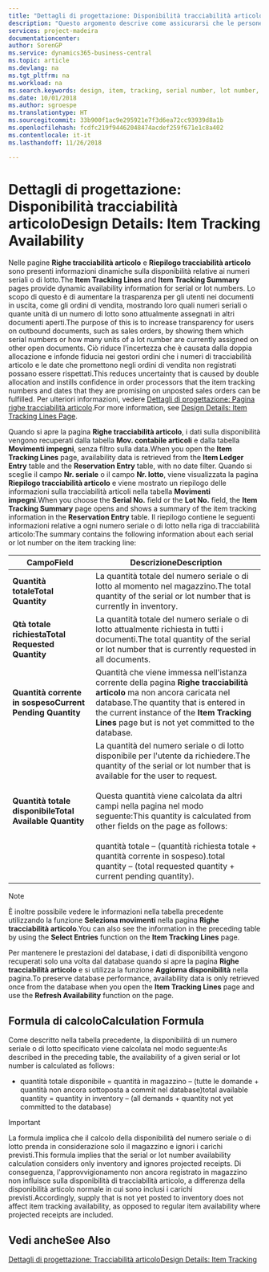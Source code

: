 ```yaml
---
title: "Dettagli di progettazione: Disponibilità tracciabilità articolo | Microsoft Docs"
description: "Questo argomento descrive come assicurarsi che le persone che elaborano ordini possono basarsi sulla disponibilità dei numeri seriali o di lotto."
services: project-madeira
documentationcenter: 
author: SorenGP
ms.service: dynamics365-business-central
ms.topic: article
ms.devlang: na
ms.tgt_pltfrm: na
ms.workload: na
ms.search.keywords: design, item, tracking, serial number, lot number, outbound documents
ms.date: 10/01/2018
ms.author: sgroespe
ms.translationtype: HT
ms.sourcegitcommit: 33b900f1ac9e295921e7f3d6ea72cc93939d8a1b
ms.openlocfilehash: fcdfc219f94462048474acdef259f671e1c8a402
ms.contentlocale: it-it
ms.lasthandoff: 11/26/2018

---
```

# <a name="design-details-item-tracking-availability"></a><span data-ttu-id="74f06-103">Dettagli di progettazione: Disponibilità tracciabilità articolo</span><span class="sxs-lookup"><span data-stu-id="74f06-103">Design Details: Item Tracking Availability</span></span>
<span data-ttu-id="74f06-104">Nelle pagine **Righe tracciabilità articolo** e **Riepilogo tracciabilità articolo** sono presenti informazioni dinamiche sulla disponibilità relative ai numeri seriali o di lotto.</span><span class="sxs-lookup"><span data-stu-id="74f06-104">The **Item Tracking Lines** and **Item Tracking Summary** pages provide dynamic availability information for serial or lot numbers.</span></span> <span data-ttu-id="74f06-105">Lo scopo di questo è di aumentare la trasparenza per gli utenti nei documenti in uscita, come gli ordini di vendita, mostrando loro quali numeri seriali o quante unità di un numero di lotto sono attualmente assegnati in altri documenti aperti.</span><span class="sxs-lookup"><span data-stu-id="74f06-105">The purpose of this is to increase transparency for users on outbound documents, such as sales orders, by showing them which serial numbers or how many units of a lot number are currently assigned on other open documents.</span></span> <span data-ttu-id="74f06-106">Ciò riduce l'incertezza che è causata dalla doppia allocazione e infonde fiducia nei gestori ordini che i numeri di tracciabilità articolo e le date che promettono negli ordini di vendita non registrati possano essere rispettati.</span><span class="sxs-lookup"><span data-stu-id="74f06-106">This reduces uncertainty that is caused by double allocation and instills confidence in order processors that the item tracking numbers and dates that they are promising on unposted sales orders can be fulfilled.</span></span> <span data-ttu-id="74f06-107">Per ulteriori informazioni, vedere [Dettagli di progettazione: Pagina righe tracciabilità articolo](design-details-item-tracking-lines-window.md).</span><span class="sxs-lookup"><span data-stu-id="74f06-107">For more information, see [Design Details: Item Tracking Lines Page](design-details-item-tracking-lines-window.md).</span></span>  

<span data-ttu-id="74f06-108">Quando si apre la pagina **Righe tracciabilità articolo**, i dati sulla disponibilità vengono recuperati dalla tabella **Mov. contabile articoli** e dalla tabella **Movimenti impegni**, senza filtro sulla data.</span><span class="sxs-lookup"><span data-stu-id="74f06-108">When you open the **Item Tracking Lines** page, availability data is retrieved from the **Item Ledger Entry** table and the **Reservation Entry** table, with no date filter.</span></span> <span data-ttu-id="74f06-109">Quando si sceglie il campo **Nr. seriale** o il campo **Nr. lotto**, viene visualizzata la pagina **Riepilogo tracciabilità articolo** e viene mostrato un riepilogo delle informazioni sulla tracciabilità articoli nella tabella **Movimenti impegni**.</span><span class="sxs-lookup"><span data-stu-id="74f06-109">When you choose the **Serial No.** field or the **Lot No.** field, the **Item Tracking Summary** page opens and shows a summary of the item tracking information in the **Reservation Entry** table.</span></span> <span data-ttu-id="74f06-110">Il riepilogo contiene le seguenti informazioni relative a ogni numero seriale o di lotto nella riga di tracciabilità articolo:</span><span class="sxs-lookup"><span data-stu-id="74f06-110">The summary contains the following information about each serial or lot number on the item tracking line:</span></span>  

|<span data-ttu-id="74f06-111">Campo</span><span class="sxs-lookup"><span data-stu-id="74f06-111">Field</span></span>|<span data-ttu-id="74f06-112">Descrizione</span><span class="sxs-lookup"><span data-stu-id="74f06-112">Description</span></span>|  
|---------------------------------|---------------------------------------|  
|<span data-ttu-id="74f06-113">**Quantità totale**</span><span class="sxs-lookup"><span data-stu-id="74f06-113">**Total Quantity**</span></span>|<span data-ttu-id="74f06-114">La quantità totale del numero seriale o di lotto al momento nel magazzino.</span><span class="sxs-lookup"><span data-stu-id="74f06-114">The total quantity of the serial or lot number that is currently in inventory.</span></span>|  
|<span data-ttu-id="74f06-115">**Qtà totale richiesta**</span><span class="sxs-lookup"><span data-stu-id="74f06-115">**Total Requested Quantity**</span></span>|<span data-ttu-id="74f06-116">La quantità totale del numero seriale o di lotto attualmente richiesta in tutti i documenti.</span><span class="sxs-lookup"><span data-stu-id="74f06-116">The total quantity of the serial or lot number that is currently requested in all documents.</span></span>|  
|<span data-ttu-id="74f06-117">**Quantità corrente in sospeso**</span><span class="sxs-lookup"><span data-stu-id="74f06-117">**Current Pending Quantity**</span></span>|<span data-ttu-id="74f06-118">Quantità che viene immessa nell'istanza corrente della pagina **Righe tracciabilità articolo** ma non ancora caricata nel database.</span><span class="sxs-lookup"><span data-stu-id="74f06-118">The quantity that is entered in the current instance of the **Item Tracking Lines** page but is not yet committed to the database.</span></span>|  
|<span data-ttu-id="74f06-119">**Quantità totale disponibile**</span><span class="sxs-lookup"><span data-stu-id="74f06-119">**Total Available Quantity**</span></span>|<span data-ttu-id="74f06-120">La quantità del numero seriale o di lotto disponibile per l'utente da richiedere.</span><span class="sxs-lookup"><span data-stu-id="74f06-120">The quantity of the serial or lot number that is available for the user to request.</span></span><br /><br /> <span data-ttu-id="74f06-121">Questa quantità viene calcolata da altri campi nella pagina nel modo seguente:</span><span class="sxs-lookup"><span data-stu-id="74f06-121">This quantity is calculated from other fields on the page as follows:</span></span><br /><br /> <span data-ttu-id="74f06-122">quantità totale – (quantità richiesta totale + quantità corrente in sospeso).</span><span class="sxs-lookup"><span data-stu-id="74f06-122">total quantity – (total requested quantity + current pending quantity).</span></span>|  

> [!NOTE]  
>  <span data-ttu-id="74f06-123">È inoltre possibile vedere le informazioni nella tabella precedente utilizzando la funzione **Seleziona movimenti** nella pagina **Righe tracciabilità articolo**.</span><span class="sxs-lookup"><span data-stu-id="74f06-123">You can also see the information in the preceding table by using the **Select Entries** function on the **Item Tracking Lines** page.</span></span>  

<span data-ttu-id="74f06-124">Per mantenere le prestazioni del database, i dati di disponibilità vengono recuperati solo una volta dal database quando si apre la pagina **Righe tracciabilità articolo** e si utilizza la funzione **Aggiorna disponibilità** nella pagina.</span><span class="sxs-lookup"><span data-stu-id="74f06-124">To preserve database performance, availability data is only retrieved once from the database when you open the **Item Tracking Lines** page and use the **Refresh Availability** function on the page.</span></span>  

## <a name="calculation-formula"></a><span data-ttu-id="74f06-125">Formula di calcolo</span><span class="sxs-lookup"><span data-stu-id="74f06-125">Calculation Formula</span></span>  
<span data-ttu-id="74f06-126">Come descritto nella tabella precedente, la disponibilità di un numero seriale o di lotto specificato viene calcolata nel modo seguente:</span><span class="sxs-lookup"><span data-stu-id="74f06-126">As described in the preceding table, the availability of a given serial or lot number is calculated as follows:</span></span>  

* <span data-ttu-id="74f06-127">quantità totale disponibile = quantità in magazzino – (tutte le domande + quantità non ancora sottoposta a commit nel database)</span><span class="sxs-lookup"><span data-stu-id="74f06-127">total available quantity = quantity in inventory – (all demands + quantity not yet committed to the database)</span></span>  

> [!IMPORTANT]  
>  <span data-ttu-id="74f06-128">La formula implica che il calcolo della disponibilità del numero seriale o di lotto prenda in considerazione solo il magazzino e ignori i carichi previsti.</span><span class="sxs-lookup"><span data-stu-id="74f06-128">This formula implies that the serial or lot number availability calculation considers only inventory and ignores projected receipts.</span></span> <span data-ttu-id="74f06-129">Di conseguenza, l'approvvigionamento non ancora registrato in magazzino non influisce sulla disponibilità di tracciabilità articolo, a differenza della disponibilità articolo normale in cui sono inclusi i carichi previsti.</span><span class="sxs-lookup"><span data-stu-id="74f06-129">Accordingly, supply that is not yet posted to inventory does not affect item tracking availability, as opposed to regular item availability where projected receipts are included.</span></span>  

## <a name="see-also"></a><span data-ttu-id="74f06-130">Vedi anche</span><span class="sxs-lookup"><span data-stu-id="74f06-130">See Also</span></span>  
[<span data-ttu-id="74f06-131">Dettagli di progettazione: Tracciabilità articolo</span><span class="sxs-lookup"><span data-stu-id="74f06-131">Design Details: Item Tracking</span></span>](design-details-item-tracking.md)

